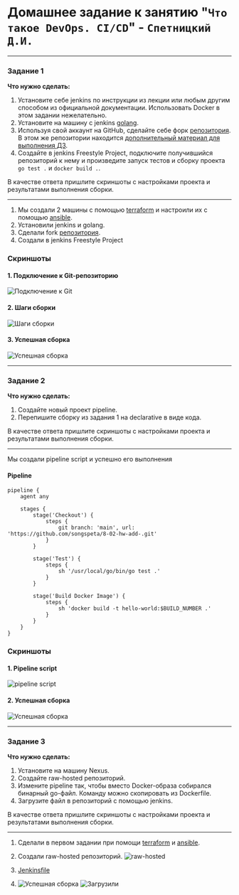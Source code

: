 # Домашнее задание к занятию "`Что такое DevOps. СI/СD`" - `Спетницкий Д.И.`



---

### Задание 1

**Что нужно сделать:**

1. Установите себе jenkins по инструкции из лекции или любым другим способом из официальной документации. Использовать Docker в этом задании нежелательно.
2. Установите на машину с jenkins [golang](https://golang.org/doc/install).
3. Используя свой аккаунт на GitHub, сделайте себе форк [репозитория](https://github.com/netology-code/sdvps-materials.git). В этом же репозитории находится [дополнительный материал для выполнения ДЗ](https://github.com/netology-code/sdvps-materials/blob/main/CICD/8.2-hw.md).
4. Создайте в jenkins Freestyle Project, подключите получившийся репозиторий к нему и произведите запуск тестов и сборку проекта ```go test .``` и  ```docker build .```.

В качестве ответа пришлите скриншоты с настройками проекта и результатами выполнения сборки.

---

1. Мы создали 2 машины с помощью [terraform](terraform/) и настроили их с помощью [ansible](ansible/).
2. Установили jenkins и golang.
3. Сделали fork [репозитория](https://github.com/songspeta/8-02-hw-add-.git).
4. Создали в jenkins Freestyle Project




### Скриншоты
#### 1. Подключение к Git-репозиторию
![Подключение к Git](img/jenkins_git.png)
#### 2. Шаги сборки
![Шаги сборки](img/jenkins_steps.png)
#### 3. Успешная сборка
![Успешная сборка](img/jenkins_success.png)


---

### Задание 2

**Что нужно сделать:**

1. Создайте новый проект pipeline.
2. Перепишите сборку из задания 1 на declarative в виде кода.

В качестве ответа пришлите скриншоты с настройками проекта и результатами выполнения сборки.

---
Мы создали pipeline script и успешно его выполнения

#### Pipeline
```
pipeline {
    agent any

    stages {
        stage('Checkout') {
            steps {
                git branch: 'main', url: 'https://github.com/songspeta/8-02-hw-add-.git'
            }
        }

        stage('Test') {
            steps {
                sh '/usr/local/go/bin/go test .'
            }
        }

        stage('Build Docker Image') {
            steps {
                sh 'docker build -t hello-world:$BUILD_NUMBER .'
            }
        }
    }
}
```

### Скриншоты
#### 1. Pipeline script
![pipeline script](img/jenkins_pipeline_script.png)
#### 2. Успешная сборка
![Успешная сборка](img/jenkins_success2.png)


---

### Задание 3

**Что нужно сделать:**

1. Установите на машину Nexus.
2. Создайте raw-hosted репозиторий.
3. Измените pipeline так, чтобы вместо Docker-образа собирался бинарный go-файл. Команду можно скопировать из Dockerfile.
4. Загрузите файл в репозиторий с помощью jenkins.

В качестве ответа пришлите скриншоты с настройками проекта и результатами выполнения сборки.

---
1. Сделали в первом задании при помощи [terraform](terraform/) и  [ansible](ansible/).
2. Создали raw-hosted репозиторий.
![raw-hosted](img/raw-hosted.png)

3. [Jenkinsfile](https://github.com/songspeta/8-02-hw-add-/blob/main/Jenkinsfile)

4. ![Успешная сборка](img/jenkins_success3.png)
![Загрузили](img/upload.png)